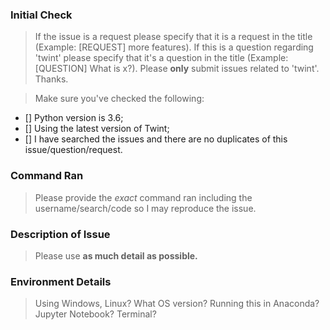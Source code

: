 ### Initial Check 
> If the issue is a request please specify that it is a request in the title (Example: [REQUEST] more features). If this is a question regarding 'twint' please specify that it's a question in the title (Example: [QUESTION] What is x?). Please **only** submit issues related to 'twint'. Thanks.

>Make sure you've checked the following:

- [] Python version is 3.6;
- [] Using the latest version of Twint;
- [] I have searched the issues and there are no duplicates of this issue/question/request.

### Command Ran
>Please provide the _exact_ command ran including the username/search/code so I may reproduce the issue.

### Description of Issue
>Please use **as much detail as possible.**

### Environment Details
>Using Windows, Linux? What OS version? Running this in Anaconda? Jupyter Notebook? Terminal?
